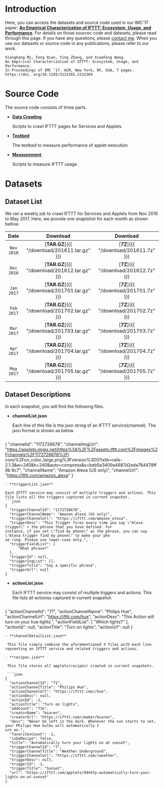 ---
---
# Introduction
Here, you can access the datasets and source code used in our IMC'17 paper: [**An Empirical Characterization of IFTTT: Ecosystem, Usage, and Performance**](https://www.cs.indiana.edu/~fengqian/paper/ifttt_imc17.pdf). For details on those sourcec code and datasets, please read through this page. If you have any questions, please [contact me](mailto:xmi@indiana.edu). When you use our datasets or source code in any publications, please refer to our work.
```
Xianghang Mi, Feng Qian, Ying Zhang, and XiaoFeng Wang. 
An Empirical Characterization of IFTTT: Ecosystem, Usage, and Performance. 
In Proceedings of IMC ’17. ACM, New York, NY, USA, 7 pages. 
https://doi. org/10.1145/3131365.3131369
```

# Source Code
The source code consists of three parts.
- [**Data Crawling**](https://github.com/mixianghang/IFTTT_measurement/tree/master/datacrawling)
    
  Scripts to crawl IFTTT pages for Services and Applets.

- [**Testbed**](https://github.com/mixianghang/IFTTT_measurement/tree/master/testbed)

  The testbed to measure performance of applet execution. 

- [**Measurement**](https://github.com/mixianghang/IFTTT_measurement/tree/master/measurements)

  Scripts to measure IFTTT usage.

# Datasets

## Dataset List
We ran a weekly job to crawl IFTTT for Services and Applets from Nov 2016 to May 2017. Here, we provide one snaptshot for each month as shown bellow.

Date | Download | Download
:-----: | :---: | :---:
`Nov 2016` | [**TAR.GZ**]({{ "/download/201611.tar.gz" }}) | [**7Z**]({{ "/download/201611.7z" }})
`Dec 2016` | [**TAR.GZ**]({{ "/download/201612.tar.gz" }}) | [**7Z**]({{ "/download/201612.7z" }})
`Jan 2017` | [**TAR.GZ**]({{ "/download/201701.tar.gz" }}) | [**7Z**]({{ "/download/201701.7z" }})
`Feb 2017` | [**TAR.GZ**]({{ "/download/201702.tar.gz" }}) | [**7Z**]({{ "/download/201702.7z" }})
`Mar 2017` | [**TAR.GZ**]({{ "/download/201703.tar.gz" }}) | [**7Z**]({{ "/download/201703.7z" }})
`Apr 2017` | [**TAR.GZ**]({{ "/download/201704.tar.gz" }}) | [**7Z**]({{ "/download/201704.7z" }})
`May 2017` | [**TAR.GZ**]({{ "/download/201705.tar.gz" }}) | [**7Z**]({{ "/download/201705.7z" }})

## Dataset Descriptions
In each snapshot, you will find the following files.
- **channelList.json**

  Each line of this file is the json string of an IFTTT service(channel). The json format is shown as below.
  ```json
{
    "channelId": "1172726678",
    "channelImgUrl": "https://applets.imgix.net/https%3A%2F%2Fassets.ifttt.com%2Fimages%2Fchannels%2F1172726678%2Fi
cons%2Fon_color_large.png%3Fversion%3D0?ixlib=rails-2.1.3&w=240&h=240&auto=compress&s=beb5a3409a4687d2eda784478ff9b
6c7",
    "channelName": "Amazon Alexa (US only)",
    "channelUrl": "https://ifttt.com/amazon_alexa"
} 
  ```
- **triggerList.json**

  Each IFTTT service may consist of multiple triggers and actions. This file lists all the triggers captured in current snapshot.
  ```json
{
    "triggerChannelId": "1172726678",
    "triggerChannelName": "Amazon Alexa (US only)",
    "triggerChannelUrl": "https://ifttt.com/amazon_alexa",
    "triggerDesc": "This Trigger fires every time you say \"Alexa trigger\" + the phrase that you have defined. For
 instance, if you set \"find my phone\" as the phrase, you can say \"Alexa trigger find my phone\" to make your pho
ne ring. Please use lower-case only.",
    "triggerFieldList": [
        "What phrase?"
    ],   
    "triggerId": null,
    "triggerIngList": [],
    "triggerTitle": "Say a specific phrase",
    "triggerUrl": null
}
  ```
- **actionList.json**

  Each IFTTT service may consist of multiple triggers and actions. This file lists all actionss captured in current snapshot.
  ```json
{
    "actionChannelId": "71",
    "actionChannelName": "Philips Hue",
    "actionChannelUrl": "https://ifttt.com/hue",
    "actionDesc": "This Action will turn on your hue lights.",
    "actionFieldList": [
        "Which lights?"
    ],  
    "actionId": null,
    "actionTitle": "Turn on lights",
    "actionUrl": null
}

  ```
- **channelDetailList.json**

   This file simply combine the aforementioned 3 files with each line repsenting an IFTTT service and related triggers and actions.

- **recipes.json**

   This file stores all applets(recipes) crawled in current snapshots.

   ```json
{
    "actionChannelId": "71",
    "actionChannelTitle": "Philips Hue",
    "actionChannelUrl": "https://ifttt.com//hue",
    "actionDesc": null,
    "actionId": -1, 
    "actionTitle": "Turn on lights",
    "addCount": "71k",
    "creatorName": "bsaren",
    "creatorUrl": "https://ifttt.com//maker/bsaren",
    "desc": "Never be left in the dark. Whenever the sun starts to set, your Philips Hue bulbs will automatically t
urn on.",
    "favoritesCount": -1, 
    "isDoRecipe": false,
    "title": "Automatically turn your lights on at sunset",
    "triggerChannelId": "7",
    "triggerChannelTitle": "Weather Underground",
    "triggerChannelUrl": "https://ifttt.com//weather",
    "triggerDesc": null,
    "triggerId": -1, 
    "triggerTitle": "Sunset",
    "url": "https://ifttt.com/applets/94447p-automatically-turn-your-lights-on-at-sunset"
}
   ```

